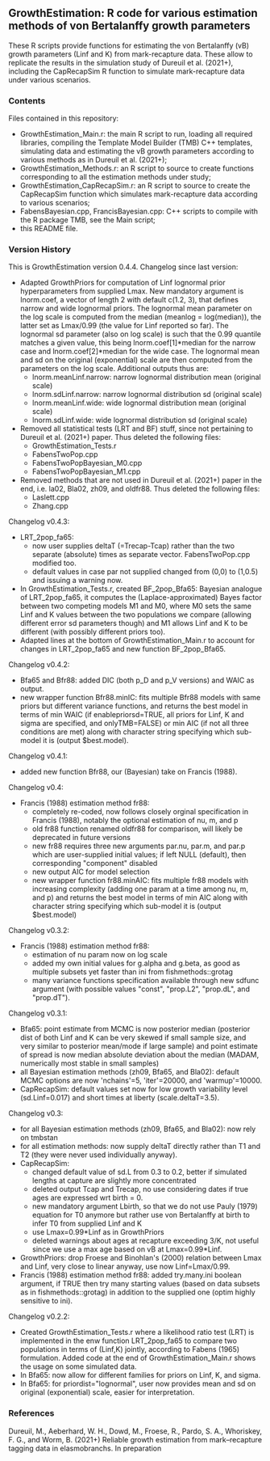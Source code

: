 GrowthEstimation: R code for various estimation methods of von Bertalanffy growth parameters 
--------------------------------------------------------------------------------------------

These R scripts provide functions for estimating the von Bertalanffy (vB) growth parameters (Linf and K) from mark-recapture data. These allow to replicate the results in the simulation study of Dureuil et al. (2021+), including the CapRecapSim R function to simulate mark-recapture data under various scenarios.


### Contents

Files contained in this repository:
* GrowthEstimation_Main.r: the main R script to run, loading all required libraries, compiling the Template Model Builder (TMB) C++ templates, simulating data and estimating the vB growth parameters according to various methods as in Dureuil et al. (2021+);
* GrowthEstimation_Methods.r: an R script to source to create functions corresponding to all the estimation methods under study;
* GrowthEstimation_CapRecapSim.r: an R script to source to create the CapRecapSim function which simulates mark-recapture data according to various scenarios;
* FabensBayesian.cpp, FrancisBayesian.cpp: C++ scripts to compile with the R package TMB, see the Main script;
* this README file.


### Version History

This is GrowthEstimation version 0.4.4. Changelog since last version:
* Adapted GrowthPriors for computation of Linf lognormal prior hyperparameters from supplied Lmax. New mandatory argument is lnorm.coef, a vector of length 2 with default c(1.2, 3), that defines narrow and wide lognormal priors. The lognormal mean parameter on the log scale is computed from the median (meanlog = log(median)), the latter set as Lmax/0.99 (the value for Linf reported so far). The lognormal sd parameter (also on log scale) is such that the 0.99 quantile matches a given value, this being lnorm.coef[1]*median for the narrow case and lnorm.coef[2]*median for the wide case. The lognormal mean and sd on the original (exponential) scale are then computed from the parameters on the log scale. Additional outputs thus are:
  - lnorm.meanLinf.narrow: narrow lognormal distribution mean (original scale)
  - lnorm.sdLinf.narrow: narrow lognormal distribution sd (original scale)
  - lnorm.meanLinf.wide: wide lognormal distribution mean (original scale)
  - lnorm.sdLinf.wide: wide lognormal distribution sd (original scale)
* Removed all statistical tests (LRT and BF) stuff, since not pertaining to Dureuil et al. (2021+) paper. Thus deleted the following files:
  - GrowthEstimation_Tests.r
  - FabensTwoPop.cpp
  - FabensTwoPopBayesian_M0.cpp
  - FabensTwoPopBayesian_M1.cpp
* Removed methods that are not used in Dureuil et al. (2021+) paper in the end, i.e. la02, Bla02, zh09, and oldfr88. Thus deleted the following files:
  - Laslett.cpp
  - Zhang.cpp

Changelog v0.4.3:
* LRT_2pop_fa65:
  - now user supplies deltaT (=Trecap-Tcap) rather than the two separate (absolute) times as separate vector. FabensTwoPop.cpp modified too.
  - default values in case par not supplied changed from (0,0) to (1,0.5) and issuing a warning now.
* In GrowthEstimation_Tests.r, created BF_2pop_Bfa65: Bayesian analogue of LRT_2pop_fa65, it computes the (Laplace-approximated) Bayes factor between two competing models M1 and M0, where M0 sets the same Linf and K values between the two populations we compare (allowing different error sd parameters though) and M1 allows Linf and K to be different (with possibly different priors too).
* Adapted lines at the bottom of GrowthEstimation_Main.r to account for changes in LRT_2pop_fa65 and new function BF_2pop_Bfa65.

Changelog v0.4.2:
* Bfa65 and Bfr88: added DIC (both p_D and p_V versions) and WAIC as output.
* new wrapper function Bfr88.minIC: fits multiple Bfr88 models with same priors but different variance functions, and returns the best model in terms of min WAIC (if enablepriorsd=TRUE, all priors for Linf, K and sigma are specified, and onlyTMB=FALSE) or min AIC (if not all three conditions are met) along with character string specifying which sub-model it is (output $best.model).

Changelog v0.4.1:
* added new function Bfr88, our (Bayesian) take on Francis (1988).

Changelog v0.4:
* Francis (1988) estimation method fr88:
  - completely re-coded, now follows closely orginal specification in Francis (1988), notably the optional estimation of nu, m, and p
  - old fr88 function renamed oldfr88 for comparison, will likely be deprecated in future versions
  - new fr88 requires three new arguments par.nu, par.m, and par.p which are user-supplied initial values; if left NULL (default), then corresponding "component" disabled
  - new output AIC for model selection
  - new wrapper function fr88.minAIC: fits multiple fr88 models with increasing complexity (adding one param at a time among nu, m, and p) and returns the best model in terms of min AIC along with character string specifying which sub-model it is (output $best.model)

Changelog v0.3.2:
* Francis (1988) estimation method fr88:
  - estimation of nu param now on log scale
  - added my own initial values for g.alpha and g.beta, as good as multiple subsets yet faster than ini from fishmethods::grotag
  - many variance functions specification available through new sdfunc argument (with possible values "const", "prop.L2", "prop.dL", and "prop.dT").

Changelog v0.3.1:
* Bfa65: point estimate from MCMC is now posterior median (posterior dist of both Linf and K can be very skewed if small sample size, and very similar to posterior mean/mode if large sample) and point estimate of spread is now median absolute deviation about the median (MADAM, numerically most stable in small samples)
* all Bayesian estimation methods (zh09, Bfa65, and Bla02): default MCMC options are now 'nchains'=5, 'iter'=20000, and 'warmup'=10000.
* CapRecapSim: default values set now for low growth variability level (sd.Linf=0.017) and short times at liberty (scale.deltaT=3.5).

Changelog v0.3:
* for all Bayesian estimation methods (zh09, Bfa65, and Bla02): now rely on tmbstan
* for all estimation methods: now supply deltaT directly rather than T1 and T2 (they were never used individually anyway).
* CapRecapSim:
  - changed default value of sd.L from 0.3 to 0.2, better if simulated lengths at capture are slightly more concentrated
  - deleted output Tcap and Trecap, no use considering dates if true ages are expressed wrt birth = 0.
  - new mandatory argument Lbirth, so that we do not use Pauly (1979) equation for T0 anymore but rather use von Bertalanffy at birth to infer T0 from supplied Linf and K
  - use Lmax=0.99*Linf as in GrowthPriors
  - deleted warnings about ages at recapture exceeding 3/K, not useful since we use a max age based on vB at Lmax=0.99*Linf.
* GrowthPriors: drop Froese and Binohlan's (2000) relation between Lmax and Linf, very close to linear anyway, use now Linf=Lmax/0.99.
* Francis (1988) estimation method fr88: added try.many.ini boolean argument, if TRUE then try many starting values (based on data subsets as in fishmethods::grotag) in addition to the supplied one (optim highly sensitive to ini).

Changelog v0.2.2:
* Created GrowthEstimation_Tests.r where a likelihood ratio test (LRT) is implemented in the enw function LRT_2pop_fa65 to compare two populations in terms of (Linf,K) jointly, according to Fabens (1965) formulation. Added code at the end of GrowthEstimation_Main.r shows the usage on some simulated data.
* In Bfa65: now allow for different families for priors on Linf, K, and sigma.
* In Bfa65: for priordist="lognormal", user now provides mean and sd on original (exponential) scale, easier for interpretation.


### References

Dureuil, M., Aeberhard, W. H., Dowd, M., Froese, R., Pardo, S. A., Whoriskey, F. G., and Worm, B. (2021+) Reliable growth estimation from mark–recapture tagging data in elasmobranchs. In preparation


